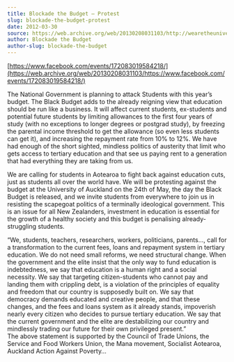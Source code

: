 ```yaml
---
title: Blockade the Budget – Protest
slug: blockade-the-budget-protest
date: 2012-03-30
source: https://web.archive.org/web/20130208031103/http://wearetheuniversity.org.nz/2012/03/30/blockade/
author: Blockade the Budget
author-slug: blockade-the-budget
---
```


[https://www.facebook.com/events/172083019584218/](https://web.archive.org/web/20130208031103/https://www.facebook.com/events/172083019584218/)

The National Government is planning to attack Students with this year’s budget. The Black Budget adds to the already reigning view that education should be run like a business. It will affect current students, ex-students and potential future students by limiting allowances to the first four years of study (with no exceptions to longer degrees or postgrad study), by freezing the parental income threshold to get the allowance (so even less students can get it), and increasing the repayment rate from 10% to 12%. We have had enough of the short sighted, mindless politics of austerity that limit who gets access to tertiary education and that see us paying rent to a generation that had everything they are taking from us.

We are calling for students in Aotearoa to fight back against education cuts, just as students all over the world have. We will be protesting against the budget at the University of Auckland on the 24th of May, the day the Black Budget is released, and we invite students from everywhere to join us in resisting the scapegoat politics of a terminally ideological government. This is an issue for all New Zealanders, investment in education is essential for the growth of a healthy society and this budget is penalising already-struggling students.

“We, students, teachers, researchers, workers, politicians, parents…, call for a transformation to the current fees, loans and repayment system in tertiary education. We do not need small reforms, we need structural change. When the government and the elite insist that the only way to fund education is indebtedness, we say that education is a human right and a social necessity. We say that targeting citizen-students who cannot pay and landing them with crippling debt, is a violation of the principles of equality and freedom that our country is supposedly built on. We say that democracy demands educated and creative people, and that these changes, and the fees and loans system as it already stands, impoverish nearly every citizen who decides to pursue tertiary education. We say that the current government and the elite are destabilizing our country and mindlessly trading our future for their own privileged present.”  
The above statement is supported by the Council of Trade Unions, the Service and Food Workers Union, the Mana movement, Socialist Aotearoa, Auckland Action Against Poverty…